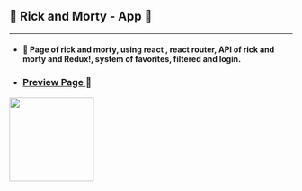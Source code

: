 ## :star2: Rick and Morty - App :star2:
 ______________________________________________________________________________________________________________________________________

- #### :pushpin: Page of rick and morty, using react , react router, API of rick and morty and Redux!, system of favorites, filtered and login.

- ### [ Preview Page ](https://matias-d.github.io/RaM-app/) :page_facing_up:

<img src='https://www.freepnglogos.com/uploads/rick-and-morty-png/rick-and-morty-rick-face-kushmastafresh-deviantart-19.png' width='150'/>
